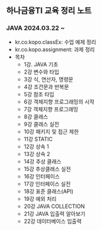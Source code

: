 ## 하나금융TI 교육 정리 노트

### JAVA 2024.03.22 ~
- kr.co.kopo.classEx: 수업 예제 정리
- kr.co.kopo.assignment: 과제 정리
- 목차
  - 1강. JAVA 기초
  - 2강 변수와 타입
  - 3강 식, 연산자, 명령문
  - 4강 조건문과 반복문
  - 5강 참조 타입
  - 6강 객체지향 프로그래밍의 시작
  - 7강 객체지향  프로그래밍
  - 8강 클래스
  - 9강 클래스 실전
  - 10강 패키지 및 접근 제한
  - 11강 STATIC
  - 12강 상속 1
  - 13강 상속 2
  - 14강 추상 클래스
  - 15강 추상클래스 실전 
  - 16강 인터페이스
  - 17강 인터페이스 실전
  - 18강 표준 클래스(API)
  - 19강 예외 처리
  - 20강 JAVA COLLECTION
  - 21강 JAVA 입출력 알아보기
  - 22강 데이터베이스 입출력
